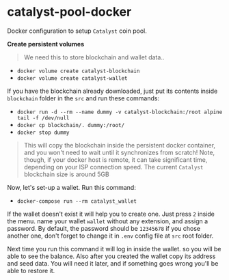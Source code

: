 # catalyst-pool-docker
Docker configuration to setup `Catalyst` coin pool.

**Create persistent volumes**
> We need this to store blockchain and wallet data..

- `docker volume create catalyst-blockchain`
- `docker volume create catalyst-wallet`

If you have the blockchain already downloaded, just put its contents inside `blockchain` folder in the `src` and run these commands: 

- `docker run -d --rm --name dummy -v catalyst-blockchain:/root alpine tail -f /dev/null`
- `docker cp blockchain/. dummy:/root/`
- `docker stop dummy`

> This will copy the blockchain inside the persistent docker container, and you won't need to wait until it synchronizes from scratch! Note, though, if your docker host is remote, it can take significant time, depending on your ISP connection speed. The current `Catalyst` blockchain size is around 5GB


Now, let's set-up a wallet. Run this command:
- `docker-compose run --rm catalyst_wallet`

If the wallet doesn't exist it will help you to create one. Just press `2` inside the menu. name your wallet `wallet` without any extension, and assign a password. By default, the password should be `12345678` if you chose another one, don't forget to change it in `.env` config file at `src` root folder.

Next time you run this command it will log in inside the wallet. so you will be able to see the balance.
Also after you created the wallet copy its address and seed data. You will need it later, and if something goes wrong you'll be able to restore it.
